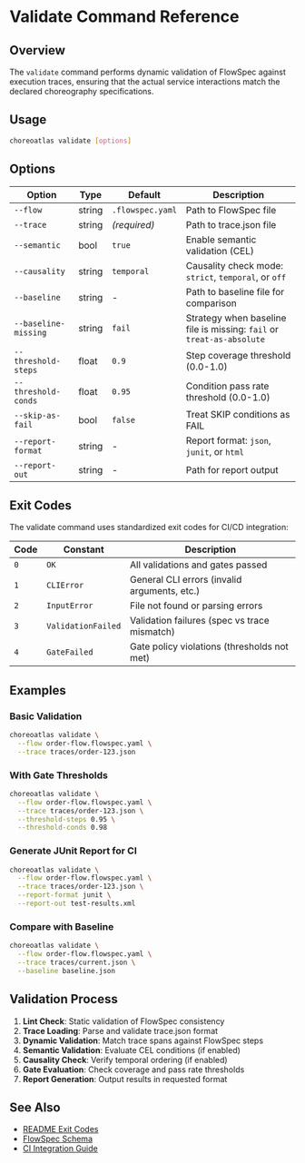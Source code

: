 # Validate Command Reference

## Overview

The `validate` command performs dynamic validation of FlowSpec against execution traces, ensuring that the actual service interactions match the declared choreography specifications.

## Usage

```bash
choreoatlas validate [options]
```

## Options

| Option | Type | Default | Description |
|--------|------|---------|-------------|
| `--flow` | string | `.flowspec.yaml` | Path to FlowSpec file |
| `--trace` | string | *(required)* | Path to trace.json file |
| `--semantic` | bool | `true` | Enable semantic validation (CEL) |
| `--causality` | string | `temporal` | Causality check mode: `strict`, `temporal`, or `off` |
| `--baseline` | string | - | Path to baseline file for comparison |
| `--baseline-missing` | string | `fail` | Strategy when baseline file is missing: `fail` or `treat-as-absolute` |
| `--threshold-steps` | float | `0.9` | Step coverage threshold (0.0-1.0) |
| `--threshold-conds` | float | `0.95` | Condition pass rate threshold (0.0-1.0) |
| `--skip-as-fail` | bool | `false` | Treat SKIP conditions as FAIL |
| `--report-format` | string | - | Report format: `json`, `junit`, or `html` |
| `--report-out` | string | - | Path for report output |

## Exit Codes

The validate command uses standardized exit codes for CI/CD integration:

| Code | Constant | Description |
|------|----------|-------------|
| `0` | `OK` | All validations and gates passed |
| `1` | `CLIError` | General CLI errors (invalid arguments, etc.) |
| `2` | `InputError` | File not found or parsing errors |
| `3` | `ValidationFailed` | Validation failures (spec vs trace mismatch) |
| `4` | `GateFailed` | Gate policy violations (thresholds not met) |

## Examples

### Basic Validation

```bash
choreoatlas validate \
  --flow order-flow.flowspec.yaml \
  --trace traces/order-123.json
```

### With Gate Thresholds

```bash
choreoatlas validate \
  --flow order-flow.flowspec.yaml \
  --trace traces/order-123.json \
  --threshold-steps 0.95 \
  --threshold-conds 0.98
```

### Generate JUnit Report for CI

```bash
choreoatlas validate \
  --flow order-flow.flowspec.yaml \
  --trace traces/order-123.json \
  --report-format junit \
  --report-out test-results.xml
```

### Compare with Baseline

```bash
choreoatlas validate \
  --flow order-flow.flowspec.yaml \
  --trace traces/current.json \
  --baseline baseline.json
```

## Validation Process

1. **Lint Check**: Static validation of FlowSpec consistency
2. **Trace Loading**: Parse and validate trace.json format
3. **Dynamic Validation**: Match trace spans against FlowSpec steps
4. **Semantic Validation**: Evaluate CEL conditions (if enabled)
5. **Causality Check**: Verify temporal ordering (if enabled)
6. **Gate Evaluation**: Check coverage and pass rate thresholds
7. **Report Generation**: Output results in requested format

## See Also

- [README Exit Codes](../../../README.md#exit-codes)
- [FlowSpec Schema](../../flowspec/schema.md)
- [CI Integration Guide](../../ci/github-actions.md)
